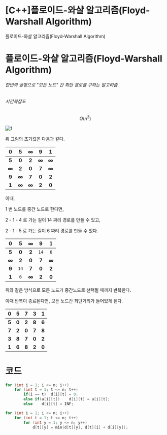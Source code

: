# [C++]플로이드-와샬 알고리즘(Floyd-Warshall Algorithm)

플로이드-와샬 알고리즘(Floyd-Warshall Algorithm)

# 플로이드-와샬 알고리즘(Floyd-Warshall Algorithm)

###### 한번의 실행으로 "모든 노드" 간 최단 경로를 구하는 알고리즘.

###### 시간복잡도

$$
O(n^3)
$$

![1](https://jyukki97.github.io/img/floydwarshall/1.png)



위 그림의 초기값은 다음과 같다.



| **0** | **5** | **∞** | **9** | **1** |
| :---: | :---: | :---: | :---: | :---: |
| **5** | **0** | **2** | **∞** | **∞** |
| **∞** | **2** | **0** | **7** | **∞** |
| **9** | **∞** | **7** | **0** | **2** |
| **1** | **∞** | **∞** | **2** | **0** |



이때,

1 번 노드를 중간 노드로 한다면,

2 - 1 - 4 로 가는 길이 14 짜리 경로를 만들 수 있고,

2 - 1 - 5 로 가는 길이 6 짜리 경로를 만들 수 있다.

| **0** | **5** | **∞** | **9** | **1** |
| :---: | :---: | :---: | :---: | :---: |
| **5** | **0** | **2** | `14`  |  `6`  |
| **∞** | **2** | **0** | **7** | **∞** |
| **9** | `14`  | **7** | **0** | **2** |
| **1** |  `6`  | **∞** | **2** | **0** |



위와 같은 방식으로 모든 노드가 중간노드로 선택될 때까지 반복한다.

이때 반복이 종료된다면, 모든 노드간 최단거리가 들어있게 된다.



| **0** | **5** | **7** | **3** | **1** |
| :---: | :---: | :---: | :---: | :---: |
| **5** | **0** | **2** | **8** | **6** |
| **7** | **2** | **0** | **7** | **8** |
| **3** | **8** | **7** | **0** | **2** |
| **1** | **6** | **8** | **2** | **0** |





# 코드

```c++
for (int i = 1; i <= n; i++) 
	for (int t = 1; t <= n; t++)
		if(i == t)	d[i][t] = 0;
		else if(a[i][t])	d[i][t] = a[i][t];
		else	d[i][t] = INF;

for (int i = 1; i <= n; i++) 
	for (int t = 1; t <= n; t++)
		for (int y = 1; y <= n; y++)
            d[t][y] = min(d[t][y], d[t][i] + d[i][y]);
```


